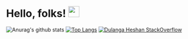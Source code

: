 # Hello, folks! <img src="https://raw.githubusercontent.com/MartinHeinz/MartinHeinz/master/wave.gif" width="30px">
![Anurag's github stats](https://github-readme-stats.vercel.app/api?username=dulangaheshan&count_private=true&theme=radical)
[![Top Langs](https://github-readme-stats.vercel.app/api/top-langs/?username=dulangaheshan&repo=github-readme-stats&theme=radical&show_icons=true&layout=compact)](https://github.com/anuraghazra/github-readme-stats)
[![Dulanga Heshan StackOverflow](https://github-readme-stackoverflow.vercel.app/?userID=9216423)](https://stackoverflow.com/users/9216423/dulanga-heshan)
